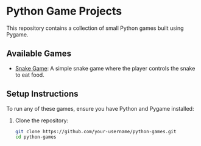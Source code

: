# Python Game Projects

This repository contains a collection of small Python games built using Pygame.

## Available Games
- [Snake Game](./snake_game/README.md): A simple snake game where the player controls the snake to eat food.

## Setup Instructions

To run any of these games, ensure you have Python and Pygame installed:

1. Clone the repository:
   ```bash
   git clone https://github.com/your-username/python-games.git
   cd python-games

